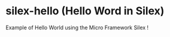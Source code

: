 silex-hello (Hello Word in Silex)
===========

Example of Hello World using the Micro Framework Silex !
